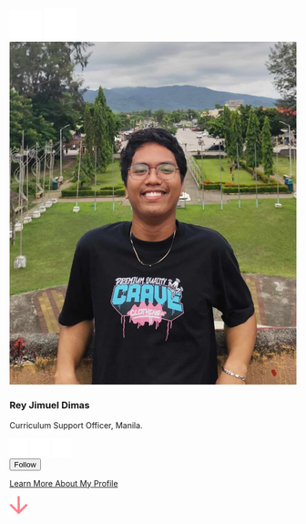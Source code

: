 <!DOCTYPE html>
<html>
<head>
    <meta name="viewport" content="width=device-width, initial-scale=1.0">
    <link rel="stylesheet" href="style.css">
</head>
<body background="/background.png">
    <div class="container">
        <div class="profile-box">
            <img src="menu.png" class="menu-icon">
            <img src="setting.png" class="setting-icon">
            <img src="dp.jpg" class="profile-pic">
            <h3>Rey Jimuel Dimas</h3>
            <p>Curriculum Support Officer, Manila.</p>
            <div class="social-media">
                <img src="instagram.png">
                <img src="telegram.png">
                <img src="dribble.png">
            </div>
            <button type="button">Follow<a href="https://www.linkedin.com/in/boboydimas/"></button>
            <div class="profile-bottom">
                <p>Learn More About My Profile</p>
                <img src="arrow.png">
            </div>
        </div>
    </div>


</body>
</html>
